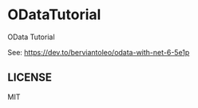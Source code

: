 # ODataTutorial

OData Tutorial

See: https://dev.to/berviantoleo/odata-with-net-6-5e1p

## LICENSE

MIT
